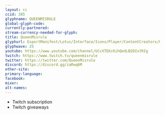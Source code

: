 ```yaml
---
layout: cc
ccid: 385
glyphname: QUEENMISRULE
global-glyph-code:
currently-partnered:
stream-currency-needed-for-glyph:
title: QueenMisrule
glyphurl: ExportManifest/Lotus/Interface/Icons/Player/ContentCreators/QueenMisrule.png
glyphwave: 25
youtube: https://www.youtube.com/channel/UCcXTEKc6ihQedLB2DIxtRIg
twitch: https://www.twitch.tv/queenmisrule
twitter: https://twitter.com/QueenMisrule
discord: https://discord.gg/zaRwq6M
other-site:
primary-language:
facebook:
mixer:
alt-names:
---
```

* Twitch subscription
* Twitch giveaways
